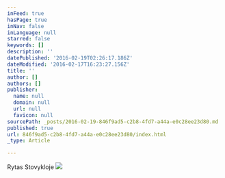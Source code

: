 ```yaml
---
inFeed: true
hasPage: true
inNav: false
inLanguage: null
starred: false
keywords: []
description: ''
datePublished: '2016-02-19T02:26:17.186Z'
dateModified: '2016-02-17T16:23:27.156Z'
title: ''
author: []
authors: []
publisher:
  name: null
  domain: null
  url: null
  favicon: null
sourcePath: _posts/2016-02-19-846f9ad5-c2b8-4fd7-a44a-e0c28ee23d80.md
published: true
url: 846f9ad5-c2b8-4fd7-a44a-e0c28ee23d80/index.html
_type: Article

---
```

Rytas Stovykloje
![](https://the-grid-user-content.s3-us-west-2.amazonaws.com/334d3868-8dff-4e1d-8665-d9e409597014.jpg)